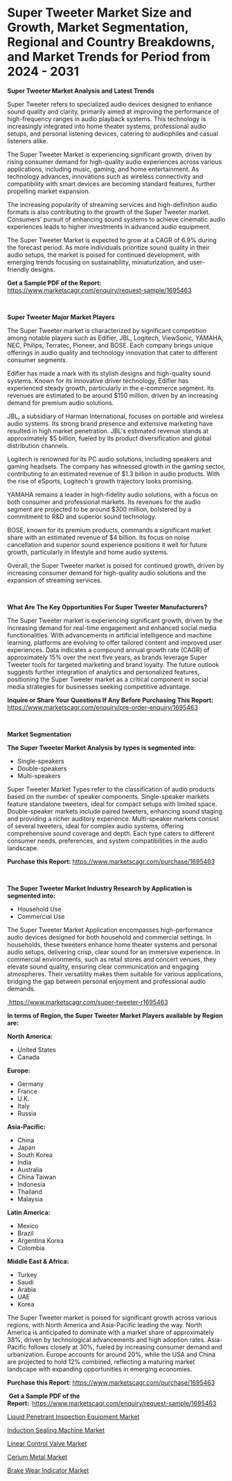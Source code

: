<p><h1>Super Tweeter Market Size and Growth, Market Segmentation, Regional and Country Breakdowns, and Market Trends for Period from 2024 -  2031</h1></p><p><strong>Super Tweeter Market Analysis and Latest Trends</strong></p>
<p><p>Super Tweeter refers to specialized audio devices designed to enhance sound quality and clarity, primarily aimed at improving the performance of high-frequency ranges in audio playback systems. This technology is increasingly integrated into home theater systems, professional audio setups, and personal listening devices, catering to audiophiles and casual listeners alike.</p><p>The Super Tweeter Market is experiencing significant growth, driven by rising consumer demand for high-quality audio experiences across various applications, including music, gaming, and home entertainment. As technology advances, innovations such as wireless connectivity and compatibility with smart devices are becoming standard features, further propelling market expansion. </p><p>The increasing popularity of streaming services and high-definition audio formats is also contributing to the growth of the Super Tweeter market. Consumers' pursuit of enhancing sound systems to achieve cinematic audio experiences leads to higher investments in advanced audio equipment. </p><p>The Super Tweeter Market is expected to grow at a CAGR of 6.9% during the forecast period. As more individuals prioritize sound quality in their audio setups, the market is poised for continued development, with emerging trends focusing on sustainability, miniaturization, and user-friendly designs.</p></p>
<p><strong>Get a Sample PDF of the Report:&nbsp;</strong> <a href="https://www.marketscagr.com/enquiry/request-sample/1695463?utm_campaign=1282&utm_medium=2&utm_source=Github&utm_content=ia&utm_term=19102024&utm_id=super-tweeter">https://www.marketscagr.com/enquiry/request-sample/1695463</a></p>
<p>&nbsp;</p>
<p><strong>Super Tweeter Major Market Players</strong></p>
<p><p>The Super Tweeter market is characterized by significant competition among notable players such as Edifier, JBL, Logitech, ViewSonic, YAMAHA, NEC, Philips, Terratec, Pioneer, and BOSE. Each company brings unique offerings in audio quality and technology innovation that cater to different consumer segments.</p><p>Edifier has made a mark with its stylish designs and high-quality sound systems. Known for its innovative driver technology, Edifier has experienced steady growth, particularly in the e-commerce segment. Its revenues are estimated to be around $150 million, driven by an increasing demand for premium audio solutions.</p><p>JBL, a subsidiary of Harman International, focuses on portable and wireless audio systems. Its strong brand presence and extensive marketing have resulted in high market penetration. JBL's estimated revenue stands at approximately $5 billion, fueled by its product diversification and global distribution channels.</p><p>Logitech is renowned for its PC audio solutions, including speakers and gaming headsets. The company has witnessed growth in the gaming sector, contributing to an estimated revenue of $1.3 billion in audio products. With the rise of eSports, Logitech's growth trajectory looks promising.</p><p>YAMAHA remains a leader in high-fidelity audio solutions, with a focus on both consumer and professional markets. Its revenues for the audio segment are projected to be around $300 million, bolstered by a commitment to R&D and superior sound technology.</p><p>BOSE, known for its premium products, commands a significant market share with an estimated revenue of $4 billion. Its focus on noise cancellation and superior sound experience positions it well for future growth, particularly in lifestyle and home audio systems.</p><p>Overall, the Super Tweeter market is poised for continued growth, driven by increasing consumer demand for high-quality audio solutions and the expansion of streaming services.</p></p>
<p>&nbsp;</p>
<p><strong>What Are The Key Opportunities For Super Tweeter Manufacturers?</strong></p>
<p><p>The Super Tweeter market is experiencing significant growth, driven by the increasing demand for real-time engagement and enhanced social media functionalities. With advancements in artificial intelligence and machine learning, platforms are evolving to offer tailored content and improved user experiences. Data indicates a compound annual growth rate (CAGR) of approximately 15% over the next five years, as brands leverage Super Tweeter tools for targeted marketing and brand loyalty. The future outlook suggests further integration of analytics and personalized features, positioning the Super Tweeter market as a critical component in social media strategies for businesses seeking competitive advantage.</p></p>
<p><strong>Inquire or Share Your Questions If Any Before Purchasing This Report:</strong> <a href="https://www.marketscagr.com/enquiry/pre-order-enquiry/1695463?utm_campaign=1282&utm_medium=2&utm_source=Github&utm_content=ia&utm_term=19102024&utm_id=super-tweeter">https://www.marketscagr.com/enquiry/pre-order-enquiry/1695463</a></p>
<p>&nbsp;</p>
<p><strong>Market Segmentation</strong></p>
<p><strong>The Super Tweeter Market Analysis by types is segmented into:</strong></p>
<p><ul><li>Single-speakers</li><li>Double-speakers</li><li>Multi-speakers</li></ul></p>
<p><p>Super Tweeter Market Types refer to the classification of audio products based on the number of speaker components. Single-speaker markets feature standalone tweeters, ideal for compact setups with limited space. Double-speaker markets include paired tweeters, enhancing sound staging and providing a richer auditory experience. Multi-speaker markets consist of several tweeters, ideal for complex audio systems, offering comprehensive sound coverage and depth. Each type caters to different consumer needs, preferences, and system compatibilities in the audio landscape.</p></p>
<p><strong>Purchase this Report:&nbsp;</strong><a href="https://www.marketscagr.com/purchase/1695463?utm_campaign=1282&utm_medium=2&utm_source=Github&utm_content=ia&utm_term=19102024&utm_id=super-tweeter">https://www.marketscagr.com/purchase/1695463</a></p>
<p>&nbsp;</p>
<p><strong>The Super Tweeter Market Industry Research by Application is segmented into:</strong></p>
<p><ul><li>Household Use</li><li>Commercial Use</li></ul></p>
<p><p>The Super Tweeter Market Application encompasses high-performance audio devices designed for both household and commercial settings. In households, these tweeters enhance home theater systems and personal audio setups, delivering crisp, clear sound for an immersive experience. In commercial environments, such as retail stores and concert venues, they elevate sound quality, ensuring clear communication and engaging atmospheres. Their versatility makes them suitable for various applications, bridging the gap between personal enjoyment and professional audio demands.</p></p>
<p><a href="https://www.marketscagr.com/super-tweeter-r1695463?utm_campaign=1282&utm_medium=2&utm_source=Github&utm_content=ia&utm_term=19102024&utm_id=super-tweeter">&nbsp;https://www.marketscagr.com/super-tweeter-r1695463</a></p>
<p><strong>In terms of Region, the Super Tweeter Market Players available by Region are:</strong></p>
<p>
    <p> <strong> North America: </strong>
        <ul>
            <li>United States</li>
            <li>Canada</li>
        </ul>
        </p> 
    <p> <strong> Europe: </strong>
        <ul>
            <li>Germany</li>
            <li>France</li>
            <li>U.K.</li>
            <li>Italy</li>
            <li>Russia</li>
        </ul>
        </p> 
    <p> <strong> Asia-Pacific: </strong>
        <ul>
            <li>China</li>
            <li>Japan</li>
            <li>South Korea</li>
            <li>India</li>
            <li>Australia</li>
            <li>China Taiwan</li>
            <li>Indonesia</li>
            <li>Thailand</li>
            <li>Malaysia</li>
        </ul>
        </p> 
    <p> <strong> Latin America: </strong>
        <ul>
            <li>Mexico</li>
            <li>Brazil</li>
            <li>Argentina Korea</li>
            <li>Colombia</li>
        </ul>
        </p> 
    <p> <strong> Middle East & Africa: </strong>
        <ul>
            <li>Turkey</li>
            <li>Saudi</li>
            <li>Arabia</li>
            <li>UAE</li>
            <li>Korea</li>
        </ul>
    </p>
    </p>
<p><p>The Super Tweeter market is poised for significant growth across various regions, with North America and Asia-Pacific leading the way. North America is anticipated to dominate with a market share of approximately 38%, driven by technological advancements and high adoption rates. Asia-Pacific follows closely at 30%, fueled by increasing consumer demand and urbanization. Europe accounts for around 20%, while the USA and China are projected to hold 12% combined, reflecting a maturing market landscape with expanding opportunities in emerging economies.</p></p>
<p><strong>Purchase this Report: </strong><a href="https://www.marketscagr.com/purchase/1695463?utm_campaign=1282&utm_medium=2&utm_source=Github&utm_content=ia&utm_term=19102024&utm_id=super-tweeter">https://www.marketscagr.com/purchase/1695463</a></p>
<p>&nbsp;<strong>Get a Sample PDF of the Report:&nbsp;&nbsp;</strong><a href="https://www.marketscagr.com/enquiry/request-sample/1695463?utm_campaign=1282&utm_medium=2&utm_source=Github&utm_content=ia&utm_term=19102024&utm_id=super-tweeter">https://www.marketscagr.com/enquiry/request-sample/1695463</a></p>
<p><strong></strong></p>
<p><p><a href="https://issuu.com/reportprime-2/docs/liquid-penetrant-inspection-equipme_3d205ac7d79cf8?utm_campaign=1282&utm_medium=2&utm_source=Github&utm_content=ia&utm_term=19102024&utm_id=super-tweeter">Liquid Penetrant Inspection Equipment Market</a></p><p><a href="https://www.linkedin.com/pulse/induction-sealing-machine-market-analysis-product-segmentation-cjfkc?utm_campaign=1282&utm_medium=2&utm_source=Github&utm_content=ia&utm_term=19102024&utm_id=super-tweeter">Induction Sealing Machine Market</a></p><p><a href="https://issuu.com/reportprime-2/docs/linear-control-valve-market-size-20_cac2d41c23a961?utm_campaign=1282&utm_medium=2&utm_source=Github&utm_content=ia&utm_term=19102024&utm_id=super-tweeter">Linear Control Valve Market</a></p><p><a href="https://github.com/mabutironaldo/Market-Research-Report-List-6/blob/main/cerium-metal-market.md?utm_campaign=1282&utm_medium=2&utm_source=Github&utm_content=ia&utm_term=19102024&utm_id=super-tweeter">Cerium Metal Market</a></p><p><a href="https://www.linkedin.com/pulse/global-brake-wear-indicator-nexus-sector-confluences-regional-ahv1e?utm_campaign=1282&utm_medium=2&utm_source=Github&utm_content=ia&utm_term=19102024&utm_id=super-tweeter">Brake Wear Indicator Market</a></p></p>